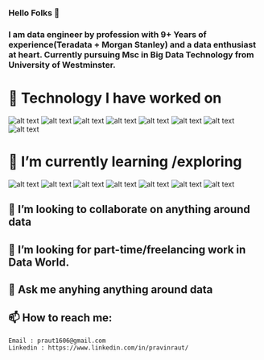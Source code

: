 ### Hello Folks 👋


### I am data engineer by profession with 9+ Years of experience(Teradata + Morgan Stanley) and a data enthusiast at heart. Currently pursuing Msc in Big Data Technology from University of Westminster.

# 🔭 Technology I have worked on </font> 
 ![alt text](https://github.com/raut1606/raut1606/blob/Master/Spark.svg)
![alt text](https://github.com/raut1606/raut1606/blob/Master/Azure.png)
![alt text](https://github.com/raut1606/raut1606/blob/Master/Databricks.png)
![alt text](https://github.com/raut1606/raut1606/blob/Master/Python.png)
![alt text](https://github.com/raut1606/raut1606/blob/Master/Informatica.jpg)
![alt text](https://github.com/raut1606/raut1606/blob/Master/SqlServer.png)
![alt text](https://github.com/raut1606/raut1606/blob/Master/Teradata.png)
![alt text](https://github.com/raut1606/raut1606/blob/Master/Hive.png)
# 🌱 I’m currently learning /exploring
![alt text](https://github.com/raut1606/raut1606/blob/Master/Airflow.png)
![alt text](https://github.com/raut1606/raut1606/blob/Master/Kafka.png)
![alt text](https://github.com/raut1606/raut1606/blob/Master/PowerBI.png)
![alt text](https://github.com/raut1606/raut1606/blob/Master/Scala.png)
![alt text](https://github.com/raut1606/raut1606/blob/Master/AWS.svg)
![alt text](https://github.com/raut1606/raut1606/blob/Master/GoogleCLoud.png)
![alt text](https://github.com/raut1606/raut1606/blob/Master/Snowflake.png)
## 👯 I’m looking to collaborate on anything around data
## 🤔 I’m looking for part-time/freelancing work in Data World.
## 💬 Ask me anyhing anything around data 
## 📫 How to reach me: 
    Email : praut1606@gmail.com
    Linkedin : https://www.linkedin.com/in/pravinraut/


